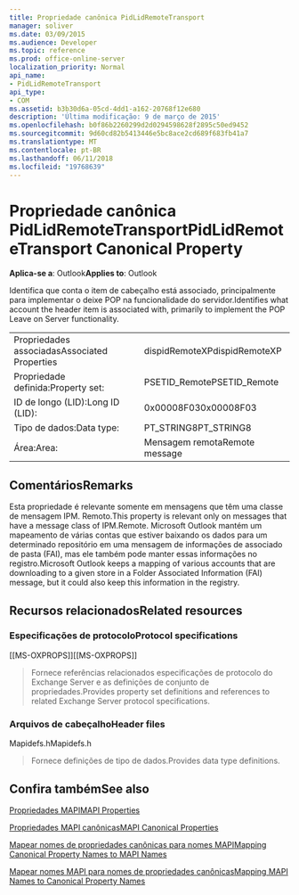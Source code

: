 ```yaml
---
title: Propriedade canônica PidLidRemoteTransport
manager: soliver
ms.date: 03/09/2015
ms.audience: Developer
ms.topic: reference
ms.prod: office-online-server
localization_priority: Normal
api_name:
- PidLidRemoteTransport
api_type:
- COM
ms.assetid: b3b30d6a-05cd-4dd1-a162-20768f12e680
description: 'Última modificação: 9 de março de 2015'
ms.openlocfilehash: b0f86b2260299d2d0294598628f2895c50ed9452
ms.sourcegitcommit: 9d60cd82b5413446e5bc8ace2cd689f683fb41a7
ms.translationtype: MT
ms.contentlocale: pt-BR
ms.lasthandoff: 06/11/2018
ms.locfileid: "19768639"
---
```

# <a name="pidlidremotetransport-canonical-property"></a><span data-ttu-id="43a7c-103">Propriedade canônica PidLidRemoteTransport</span><span class="sxs-lookup"><span data-stu-id="43a7c-103">PidLidRemoteTransport Canonical Property</span></span>

  
  
<span data-ttu-id="43a7c-104">**Aplica-se a**: Outlook</span><span class="sxs-lookup"><span data-stu-id="43a7c-104">**Applies to**: Outlook</span></span> 
  
<span data-ttu-id="43a7c-105">Identifica que conta o item de cabeçalho está associado, principalmente para implementar o deixe POP na funcionalidade do servidor.</span><span class="sxs-lookup"><span data-stu-id="43a7c-105">Identifies what account the header item is associated with, primarily to implement the POP Leave on Server functionality.</span></span> 
  
|||
|:-----|:-----|
|<span data-ttu-id="43a7c-106">Propriedades associadas</span><span class="sxs-lookup"><span data-stu-id="43a7c-106">Associated Properties</span></span>  <br/> |<span data-ttu-id="43a7c-107">dispidRemoteXP</span><span class="sxs-lookup"><span data-stu-id="43a7c-107">dispidRemoteXP</span></span>  <br/> |
|<span data-ttu-id="43a7c-108">Propriedade definida:</span><span class="sxs-lookup"><span data-stu-id="43a7c-108">Property set:</span></span>  <br/> |<span data-ttu-id="43a7c-109">PSETID_Remote</span><span class="sxs-lookup"><span data-stu-id="43a7c-109">PSETID_Remote</span></span>  <br/> |
|<span data-ttu-id="43a7c-110">ID de longo (LID):</span><span class="sxs-lookup"><span data-stu-id="43a7c-110">Long ID (LID):</span></span>  <br/> |<span data-ttu-id="43a7c-111">0x00008F03</span><span class="sxs-lookup"><span data-stu-id="43a7c-111">0x00008F03</span></span>  <br/> |
|<span data-ttu-id="43a7c-112">Tipo de dados:</span><span class="sxs-lookup"><span data-stu-id="43a7c-112">Data type:</span></span>  <br/> |<span data-ttu-id="43a7c-113">PT_STRING8</span><span class="sxs-lookup"><span data-stu-id="43a7c-113">PT_STRING8</span></span>  <br/> |
|<span data-ttu-id="43a7c-114">Área:</span><span class="sxs-lookup"><span data-stu-id="43a7c-114">Area:</span></span>  <br/> |<span data-ttu-id="43a7c-115">Mensagem remota</span><span class="sxs-lookup"><span data-stu-id="43a7c-115">Remote message</span></span>  <br/> |
   
## <a name="remarks"></a><span data-ttu-id="43a7c-116">Comentários</span><span class="sxs-lookup"><span data-stu-id="43a7c-116">Remarks</span></span>

<span data-ttu-id="43a7c-117">Esta propriedade é relevante somente em mensagens que têm uma classe de mensagem IPM. Remoto.</span><span class="sxs-lookup"><span data-stu-id="43a7c-117">This property is relevant only on messages that have a message class of IPM.Remote.</span></span> <span data-ttu-id="43a7c-118">Microsoft Outlook mantém um mapeamento de várias contas que estiver baixando os dados para um determinado repositório em uma mensagem de informações de associado de pasta (FAI), mas ele também pode manter essas informações no registro.</span><span class="sxs-lookup"><span data-stu-id="43a7c-118">Microsoft Outlook keeps a mapping of various accounts that are downloading to a given store in a Folder Associated Information (FAI) message, but it could also keep this information in the registry.</span></span>
  
## <a name="related-resources"></a><span data-ttu-id="43a7c-119">Recursos relacionados</span><span class="sxs-lookup"><span data-stu-id="43a7c-119">Related resources</span></span>

### <a name="protocol-specifications"></a><span data-ttu-id="43a7c-120">Especificações de protocolo</span><span class="sxs-lookup"><span data-stu-id="43a7c-120">Protocol specifications</span></span>

<span data-ttu-id="43a7c-121">[[MS-OXPROPS]]</span><span class="sxs-lookup"><span data-stu-id="43a7c-121">[[MS-OXPROPS]]</span></span> 
  
> <span data-ttu-id="43a7c-122">Fornece referências relacionados especificações de protocolo do Exchange Server e as definições de conjunto de propriedades.</span><span class="sxs-lookup"><span data-stu-id="43a7c-122">Provides property set definitions and references to related Exchange Server protocol specifications.</span></span>
    
### <a name="header-files"></a><span data-ttu-id="43a7c-123">Arquivos de cabeçalho</span><span class="sxs-lookup"><span data-stu-id="43a7c-123">Header files</span></span>

<span data-ttu-id="43a7c-124">Mapidefs.h</span><span class="sxs-lookup"><span data-stu-id="43a7c-124">Mapidefs.h</span></span>
  
> <span data-ttu-id="43a7c-125">Fornece definições de tipo de dados.</span><span class="sxs-lookup"><span data-stu-id="43a7c-125">Provides data type definitions.</span></span>
    
## <a name="see-also"></a><span data-ttu-id="43a7c-126">Confira também</span><span class="sxs-lookup"><span data-stu-id="43a7c-126">See also</span></span>



[<span data-ttu-id="43a7c-127">Propriedades MAPI</span><span class="sxs-lookup"><span data-stu-id="43a7c-127">MAPI Properties</span></span>](mapi-properties.md)
  
[<span data-ttu-id="43a7c-128">Propriedades MAPI canônicas</span><span class="sxs-lookup"><span data-stu-id="43a7c-128">MAPI Canonical Properties</span></span>](mapi-canonical-properties.md)
  
[<span data-ttu-id="43a7c-129">Mapear nomes de propriedades canônicas para nomes MAPI</span><span class="sxs-lookup"><span data-stu-id="43a7c-129">Mapping Canonical Property Names to MAPI Names</span></span>](mapping-canonical-property-names-to-mapi-names.md)
  
[<span data-ttu-id="43a7c-130">Mapear nomes MAPI para nomes de propriedades canônicas</span><span class="sxs-lookup"><span data-stu-id="43a7c-130">Mapping MAPI Names to Canonical Property Names</span></span>](mapping-mapi-names-to-canonical-property-names.md)

